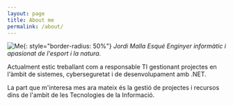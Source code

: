 ```yaml
---
layout: page
title: About me
permalink: /about/
---
```

![Me](https://avatars1.githubusercontent.com/u/48735113?v=2&s=200#thumbnail){: style="border-radius: 50%"} 
*Jordi Malla Esqué Enginyer informàtic i apasionat de l'esport i la natura.*  

Actualment estic treballant com a responsable TI gestionant projectes en l'àmbit de sistemes, cyberseguretat i de desenvolupament amb .NET.  

La part que m'interesa mes ara mateix és la gestió de projectes i recursos dins de l'ambit de les Tecnologies de la Informació.

